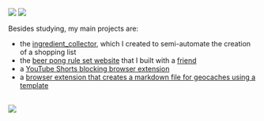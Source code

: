 <picture>
  <source
    srcset="https://github-readme-stats.vercel.app/api?username=Slartibartfass2&show_icons=true&theme=dark"
    media="(prefers-color-scheme: dark)"
  />
  <source
    srcset="https://github-readme-stats.vercel.app/api?username=Slartibartfass2&show_icons=true"
    media="(prefers-color-scheme: light), (prefers-color-scheme: no-preference)"
  />
  <img src="https://github-readme-stats.vercel.app/api?username=Slartibartfass2&show_icons=true" />
</picture>
<picture>
  <source
    srcset="https://github-readme-stats.vercel.app/api/top-langs/?username=Slartibartfass2&theme=dark&layout=compact&card_width=250&langs_count=10"
    media="(prefers-color-scheme: dark)"
  />
  <source
    srcset="https://github-readme-stats.vercel.app/api/top-langs/?username=Slartibartfass2&show_icons=true&layout=compact&langs_count=10"
    media="(prefers-color-scheme: light), (prefers-color-scheme: no-preference)"
  />
  <img src="hhttps://github-readme-stats.vercel.app/api/top-langs/?username=Slartibartfass2&layout=compact&langs_count=10" />
</picture>

Besides studying, my main projects are:
- the [ingredient_collector](https://github.com/Slartibartfass2/ingredient_collector), which I created to semi-automate the creation of a shopping list
- the [beer pong rule set website](https://github.com/mowi12/bierpongregeln) that I built with a [friend](https://github.com/mowi12)
- a [YouTube Shorts blocking browser extension](https://github.com/Slartibartfass2/YTShortsBlocker)
- a [browser extension that creates a markdown file for geocaches using a template](https://github.com/Slartibartfass2/gc-markdown)

<br>

<picture>
  <source
    srcset="https://api.githubtrends.io/user/svg/Slartibartfass2/repos?time_range=one_year&include_private=False&theme=dark"
    media="(prefers-color-scheme: dark)"
  />
  <source
    srcset="https://api.githubtrends.io/user/svg/Slartibartfass2/repos?time_range=one_year&include_private=False&theme=classic"
    media="(prefers-color-scheme: light), (prefers-color-scheme: no-preference)"
  />
  <img src="https://api.githubtrends.io/user/svg/Slartibartfass2/repos?time_range=one_year&include_private=False&theme=classic" />
</picture>
